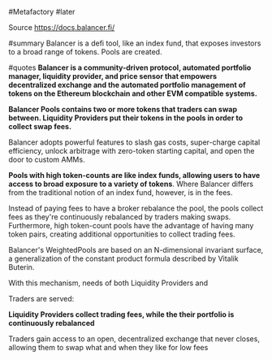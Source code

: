#Metafactory 
#later 

Source
https://docs.balancer.fi/

#summary 
Balancer is a defi tool, like an index fund, that exposes investors to a broad range of tokens. Pools are created. 

#quotes 
**Balancer is a community-driven protocol, automated portfolio manager, liquidity provider, and price sensor that empowers decentralized exchange and the automated portfolio management of tokens on the Ethereum blockchain and other EVM compatible systems.**

**Balancer Pools contains two or more tokens that traders can swap between. Liquidity Providers put their tokens in the pools in order to collect swap fees.** 

Balancer adopts powerful features to slash gas costs, super-charge capital efficiency, unlock arbitrage with zero-token starting capital, and open the door to custom AMMs.

**Pools with high token-counts are like index funds, allowing users to have access to broad exposure to a variety of tokens**. Where Balancer differs from the traditional notion of an index fund, however, is in the fees. 

Instead of paying fees to have a broker rebalance the pool, the pools collect fees as they're continuously rebalanced by traders making swaps. Furthermore, high token-count pools have the advantage of having many token pairs, creating additional opportunities to collect trading fees.

Balancer's WeightedPools are based on an N-dimensional invariant surface, a generalization of the constant product formula described by Vitalik Buterin.

With this mechanism, needs of both Liquidity Providers and 

Traders are served:

**Liquidity Providers collect trading fees, while the their portfolio is continuously rebalanced**

Traders gain access to an open, decentralized exchange that never closes, allowing them to swap what and when they like for low fees
